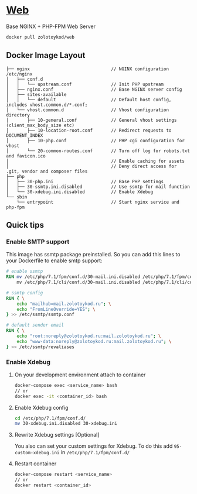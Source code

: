 # [Web](https://hub.docker.com/r/zolotoykod/web)

Base NGINX + PHP-FPM Web Server

```bash
docker pull zolotoykod/web
```

## Docker Image Layout

```
├── nginx                               // NGINX configuration /etc/nginx
│   ├── conf.d
│   │   └── upstream.conf               // Init PHP upstream
│   ├── nginx.conf                      // Base NGINX server config
│   ├── sites-available
│   │   └── default                     // Default host config, includes vhost.common.d/*.conf;
│   └── vhost.common.d                  // Vhost configuration directory
│       ├── 10-general.conf             // General vhost settings (client_max_body_size etc)
│       ├── 10-location-root.conf       // Redirect requests to DOCUMENT_INDEX
│       ├── 10-php.conf                 // PHP cgi configuration for vhost
│       └── 20-common-routes.conf       // Turn off log for robots.txt and favicon.ico
│                                       // Enable caching for assets
│                                       // Deny direct access for .git, vendor and composer files
├── php
│   ├── 30-php.ini                      // Base PHP settings
│   ├── 30-ssmtp.ini.disabled           // Use ssmtp for mail function
│   └── 30-xdebug.ini.disabled          // Enable Xdebug
└── sbin
    └── entrypoint                      // Start nginx service and php-fpm
```

## Quick tips

### Enable SMTP support

This image has ssmtp package preinstalled. So you can add this lines to your Dockerfile to enable smtp support:

```dockerfile
# enable ssmtp
RUN mv /etc/php/7.1/fpm/conf.d/30-mail.ini.disabled /etc/php/7.1/fpm/conf.d/30-mail.ini &&
	mv /etc/php/7.1/cli/conf.d/30-mail.ini.disabled /etc/php/7.1/cli/conf.d/30-mail.ini

# ssmtp config
RUN { \
	echo "mailhub=mail.zolotoykod.ru"; \
	echo "FromLineOverride=YES"; \
} >> /etc/ssmtp/ssmtp.conf

# default sender email
RUN { \
	echo "root:noreply@zolotoykod.ru:mail.zolotoykod.ru"; \
	echo "www-data:noreply@zolotoykod.ru:mail.zolotoykod.ru"; \
} >> /etc/ssmtp/revaliases
```

### Enable Xdebug

1. On your development environment attach to container

    ```bash
    docker-compose exec <service_name> bash
    // or
    docker exec -it <container_id> bash
    ```

1. Enable Xdebug config

    ```bash
    cd /etc/php/7.1/fpm/conf.d/
    mv 30-xdebug.ini.disabled 30-xdebug.ini
    ```

1. Rewrite Xdebug settings [Optional]

    You also can set your custom settings for Xdebug. To do this add `95-custom-xdebug.ini` in `/etc/php/7.1/fpm/conf.d/`

1. Restart container

    ```bash
    docker-compose restart <service_name>
    // or
    docker restart <container_id>
    ```
